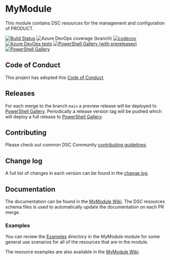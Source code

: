 # MyModule

<!-- Update what the product or function is called /-->
This module contains DSC resources for the management and
configuration of PRODUCT.

<!-- Update with the correct definition number - replace 9999 with the definition number for the pipeline /-->
[![Build Status](https://dev.azure.com/dsccommunity/MyModule/_apis/build/status/dsccommunity.MyModule?branchName=main)](https://dev.azure.com/dsccommunity/MyModule/_build/latest?definitionId=9999&branchName=main)
![Azure DevOps coverage (branch)](https://img.shields.io/azure-devops/coverage/dsccommunity/MyModule/9999/main)
[![codecov](https://codecov.io/gh/dsccommunity/MyModule/branch/main/graph/badge.svg)](https://codecov.io/gh/dsccommunity/MyModule)
[![Azure DevOps tests](https://img.shields.io/azure-devops/tests/dsccommunity/MyModule/9999/main)](https://dsccommunity.visualstudio.com/MyModule/_test/analytics?definitionId=9999&contextType=build)
[![PowerShell Gallery (with prereleases)](https://img.shields.io/powershellgallery/vpre/MyModule?label=MyModule%20Preview)](https://www.powershellgallery.com/packages/MyModule/)
[![PowerShell Gallery](https://img.shields.io/powershellgallery/v/MyModule?label=MyModule)](https://www.powershellgallery.com/packages/MyModule/)

## Code of Conduct

This project has adopted this [Code of Conduct](CODE_OF_CONDUCT.md).

## Releases

For each merge to the branch `main` a preview release will be
deployed to [PowerShell Gallery](https://www.powershellgallery.com/).
Periodically a release version tag will be pushed which will deploy a
full release to [PowerShell Gallery](https://www.powershellgallery.com/).

## Contributing

Please check out common DSC Community [contributing guidelines](https://dsccommunity.org/guidelines/contributing).

## Change log

A full list of changes in each version can be found in the [change log](CHANGELOG.md).

## Documentation

The documentation can be found in the [MyModule Wiki](https://github.com/dsccommunity/MyModule/wiki).
The DSC resources schema files is used to automatically update the
documentation on each PR merge.

### Examples

You can review the [Examples](/source/Examples) directory in the MyModule module
for some general use scenarios for all of the resources that are in the module.

The resource examples are also available in the [MyModule Wiki](https://github.com/dsccommunity/MyModule/wiki).

